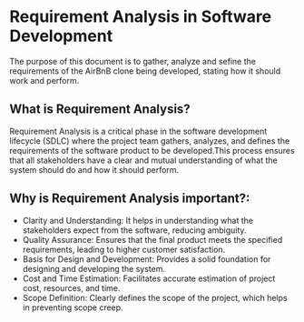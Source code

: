 # Requirement Analysis in Software Development

The purpose of this document is to gather, analyze and sefine the requirements of the AirBnB clone being developed, stating how it should work and perform.

## What is Requirement Analysis?
Requirement Analysis is a critical phase in the software development lifecycle (SDLC) where the project team gathers, analyzes, and defines the requirements of the software product to be developed.This process ensures that all stakeholders have a clear and mutual understanding of what the system should do and how it should perform.

## Why is Requirement Analysis important?:
- Clarity and Understanding: It helps in understanding what the stakeholders expect from the software, reducing ambiguity.
- Quality Assurance: Ensures that the final product meets the specified requirements, leading to higher customer satisfaction.
- Basis for Design and Development: Provides a solid foundation for designing and developing the system.
- Cost and Time Estimation: Facilitates accurate estimation of project cost, resources, and time.
- Scope Definition: Clearly defines the scope of the project, which helps in preventing scope creep.
